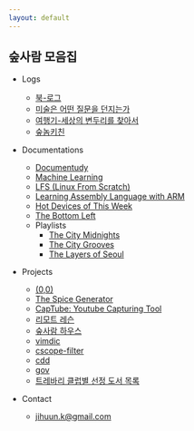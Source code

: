 ```yaml
---
layout: default
---
```


## 숲사람 모음집
  
* Logs

	- [북-로그](http://instagram.com/soopsaram)
	- [미술은 어떤 질문을 던지는가](https://brunch.co.kr/magazine/by-art)
	- [여행기-세상의 변두리를 찾아서](http://soopsaram.com/travel/)
	- [숲놈키친](https://www.instagram.com/stories/highlights/17881324732514423/)
  
* Documentations

	- [Documentudy](http://soopsaram.com/documentudy/)
	- [Machine Learning](http://soopsaram.com/ml/)
	- [LFS (Linux From Scratch)](http://soopsaram.com/lfs/)
	- [Learning Assembly Language with ARM](http://soopsaram.com/assembly/)
	- [Hot Devices of This Week](http://soopsaram.com/hot-devices)  
	- [The Bottom Left](https://soundcloud.app.goo.gl/MwMjS)  
	- Playlists
		- [The City Midnights](https://music.apple.com/kr/playlist/the-city-midnights/pl.u-06oxDGgt9Drg8B)
		- [The City Grooves](https://music.apple.com/kr/playlist/the-city-grooves/pl.u-XkD00v0uNj1Pl3)
		- [The Layers of Seoul](https://music.apple.com/kr/playlist/the-layers-of-seoul/pl.u-r2yB1W4TqNMX4L)

* Projects
	- [(0,0)](https://instagram.com/0_comma_0)  
	- [The Spice Generator](http://soopsaram.iptime.org/)  
	- [CapTube: Youtube Capturing Tool](https://github.com/captube/youtube_capture)  
	- [리모트 레슨](http://remote-lesson.org)
	- [숲사람 하우스](https://www.airbnb.co.kr/rooms/17832761)
	- [vimdic](https://github.com/vimdic/vimdic)
	- [cscope-filter](https://github.com/scriptworld/cscope-filter)
	- [cdd](https://github.com/scriptworld/cdd)
	- [gov](https://github.com/scriptworld/gov)
	- [트레바리 클럽별 선정 도서 목록](https://github.com/jihuun/web_crawlers/blob/master/trevari/trevari_book_list.md)

* Contact  
	- <jihuun.k@gmail.com>   
